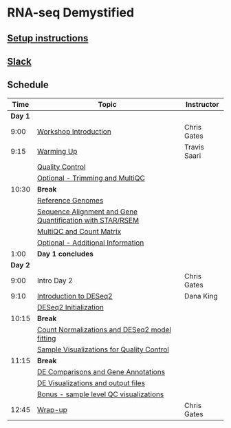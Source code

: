 # RNA-seq Demystified

## [Setup instructions](setup_instructions)

## [Slack](https://umcoderspaces.slack.com)

## Schedule

| Time | Topic | Instructor |
| ---- | ----------------- | ---------- |
| **Day 1** |
| 9:00 | [Workshop Introduction](Module00_Introduction) | Chris Gates |
| 9:15 | [Warming Up](Module01_Warming_Up) | Travis Saari |
|  | [Quality Control](Module02_QC) | |
|  | [Optional - Trimming and MultiQC](Module02optional_Cutadapt_MultiQC) | |
| 10:30 | **Break** | |
|  | [Reference Genomes](Module03_Reference_Genomes) | |
|  | [Sequence Alignment and Gene Quantification with STAR/RSEM](Module04_Alignment) | |
|  | [MultiQC and Count Matrix](Module05_MultiQC_and_Count_Matrix) | |
|  | [Optional - Additional Information](Module05optional_Additional_Details) | |
| 1:00 | **Day  1 concludes** | |
| **Day 2** |
| 9:00 | Intro Day 2 | Chris Gates |
| 9:10 | [Introduction to DESeq2](https://umich-brcf-bioinf.github.io/2021-04-26-umich-rnaseqDemystified/Module06_DEAnalysisSetup) | Dana King |
|  | [DESeq2 Initialization](https://umich-brcf-bioinf.github.io/2021-04-26-umich-rnaseqDemystified/Module07_DESeq2Init) | |
| 10:15 | **Break** | |
|  | [Count Normalizations and DESeq2 model fitting](https://umich-brcf-bioinf.github.io/2021-04-26-umich-rnaseqDemystified/Module08_DESeq2DE) | |
|  | [Sample Visualizations for Quality Control](https://umich-brcf-bioinf.github.io/2021-04-26-umich-rnaseqDemystified/Module09_SampleQCViz) | |
| 11:15 | **Break** | |
|  | [DE Comparisons and Gene Annotations](https://umich-brcf-bioinf.github.io/2021-04-26-umich-rnaseqDemystified/Module10_DEComparisons) | |
|  | [DE Visualizations and output files](https://umich-brcf-bioinf.github.io/2021-04-26-umich-rnaseqDemystified/Module11_DEVisualizations) |  |
|  | [Bonus - sample level QC visualizations](https://umich-brcf-bioinf.github.io/2021-04-26-umich-rnaseqDemystified/Module11X_BonusContent) |  |
| 12:45  | [Wrap-up](https://umich-brcf-bioinf.github.io/2021-04-26-umich-rnaseqDemystified/Module99_Wrap_up) | Chris Gates |
